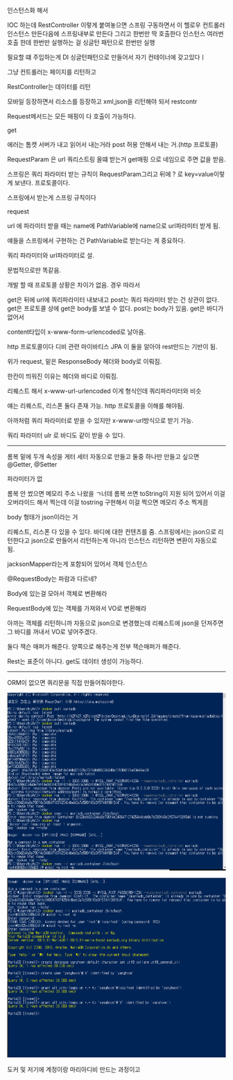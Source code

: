 



인스턴스화 해서


IOC 하는데 RestController 이렇게 붙여놓으면 스프링 구동하면서 이 헬로우 컨트롤러 인스턴스 만든다음에 스프링내부로 만든다 그리고 한번만 딱 호출한다
인스턴스 여러번 호출 한데 한번만 실행하는 걸 싱글턴 패턴으로 한번만 실행

필요할 떄 주입하는게 DI
싱글턴패턴으로 만들어서 자기 컨테이너에 갖고있다ㅣ

그냥 컨트롤러는 페이지를 리턴하고

RestController는 데이터를 리턴

모바일 등장하면서 리소스를 등장하고 xml,json을 리턴해야 되서 restcontr

Request메서드는 모든 매핑이 다 호출이 가능하다.


get

에러는 톰캣 서버가 내고 읽어서 내는거라 post 허용 안해서 내는 거.(http 프로토콜)



RequestParam 은 url 쿼리스트링 올떄 받는거
get매핑 으로 네임으로 주면 값을 받음.

스프링은 쿼리 파라미터 받는 규칙이 RequestParam그리고 뒤에 ? 로 key=value이렇게 보낸다.
프로토콜이다.

스프링에서 받는게 스프링 규칙이다

request

url 에 파라미터 받을 때는 name에 PathVariable에 name으로 url파라미터 받게 됨.

얘들을 스프링에서 구현하는 건
PathVariable로 받는다는 게 중요하다.

쿼리 파라미터와 url파라미터로 설.


문법적으로만 똑같음.

개발 할 때 프로토콜 상황은 차이가 없음.
경우 따라서

get은 뒤에 url에 쿼리파라미터 내보내고 post는 쿼리 파라미터 받는 건 상관이 없다.
get은 프로토콜 상에 get은 body를 보낼 수 없다.
post는 body가 있음.
get은 바디가 없어서

content타입이 x-www-form-urlencoded로 날아옴.

http 프로토콜이다
디비 관련 마이바티스 JPA
이 둘을 알아야 rest만드는 기반이 됨.

위가 request, 밑은 ResponseBody
헤더와 body로 이뤄짐.

한칸이 띄워진 이유는 헤더와 바디로 이뤄짐.

리퀘스트 해서
x-www-url-urlencoded 이게 형식인데
쿼리파라미터와 비슷

얘는 리퀘스트, 리스폰 둘다 존재 가능.
http 프로토콜을 이해를 해야됨.

아까처럼 쿼리 파라미터로 받을 수 있지만 x-www-url방식으로 받기 가능.

쿼리 파라미터 ulr 로 바디도 같이 받을 수 있다.


-------


롬복
밑에 두개 속성을 게터 세터 자동으로 만들고
둘중 하나만 만들고 싶으면 @Getter, @Setter

파라미터가 없


롬복 안 썼으면 메모리 주소 나왔을 ㄱ너데 롬복 쓰면 toString이 지원 되어 있어서
이걸 오버라이드 해서 찍는데 이걸 tostring 구현해서 이걸 찍으면 메모리 주소 찍게끔

body 형태가 json이라는 거

리퀘스트, 리스폰 다 있을 수 있다.
바디에 대한 컨텐츠를 줌.
스프링에서는 json으로 리턴한다고 json으로 만들어서 리턴하는게 아니라 인스턴스 리턴하면 변환이 자동으로 됨.

jacksonMapper라는게 포함되어 있어서 객체 인스턴스

@RequestBody는
파람과 다르네?

Body에 있는걸 모아서 객체로 변환해라

RequestBody에 있는 객체를 가져와서 VO로 변환해라

아까는 객체를 리턴하니까 자동으로 json으로 변경했는데
리퀘스트에 json을 던져주면 그 바디를 꺼내서 VO로 넣어주겠다.

둘다 잭슨 매퍼가 해준다. 양쪽으로 해주는게 전부 잭슨매퍼가 해준다.

Rest는 표준이 아니다.
get도 데이터 생성이 가능하다.


-------


ORM이 없으면 쿼리문을 직접 만들어줘야한다.


![20210711_174652](/assets/20210711_174652.png)

![20210711_174821](/assets/20210711_174821.png)

도커 및 저기에 계정이랑 마리아디비
만드는 과정이고
